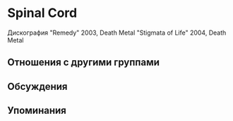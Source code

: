 # Spinal Cord

Дискография
"Remedy" 2003, Death Metal
"Stigmata of Life" 2004, Death Metal

## Отношения с другими группами


## Обсуждения


## Упоминания

